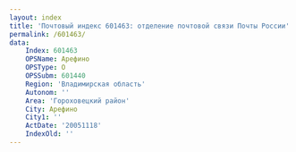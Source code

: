 ```yaml
---
layout: index
title: 'Почтовый индекс 601463: отделение почтовой связи Почты России'
permalink: /601463/
data:
    Index: 601463
    OPSName: Арефино
    OPSType: О
    OPSSubm: 601440
    Region: 'Владимирская область'
    Autonom: ''
    Area: 'Гороховецкий район'
    City: Арефино
    City1: ''
    ActDate: '20051118'
    IndexOld: ''
---
```

